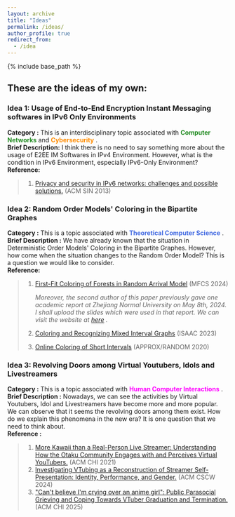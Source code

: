 ```yaml
---
layout: archive
title: "Ideas"
permalink: /ideas/
author_profile: true
redirect_from:
  - /idea
---
```


{% include base_path %}

## These are the ideas of my own:


### Idea 1: Usage of End-to-End Encryption Instant Messaging softwares in IPv6 Only Environments
**Category :** This is an interdisciplinary topic associated with <span style="color:forestgreen">**Computer Networks**</span> and <span style="color:darkorange">**Cybersecurity**</span> . <br>
**Brief Description:** I think there is no need to say something more about the usage of E2EE IM Softwares in IPv4 Environment. However, what is the condition in IPv6 Environment, especially IPv6-Only Environment?<br>
**Reference:**


> 1. [Privacy and security in IPv6 networks: challenges and possible solutions.](https://dl.acm.org/doi/10.1145/2523514.2527004) (ACM SIN 2013)


### Idea 2: Random Order Models' Coloring in the Bipartite Graphes
**Category :** This is a topic associated with <span style="color:royalblue">**Theoretical Computer Science**</span> . <br>
**Brief Description :** We have already known that the situation in Deterministic Order Models' Coloring in the Bipartite Graphes. However, how come when the situation changes to the Random Order Model? This is a question we would like to consider. <br>
**Reference:**

> 1. [First-Fit Coloring of Forests in Random Arrival Model](https://doi.org/10.4230/LIPIcs.MFCS.2024.33) (MFCS 2024)
>
>    *Moreover, the second author of this paper previously gave one academic report at Zhejiang Normal University on May 8th, 2024. I shall upload the slides which were used in that report. We can visit the website at [here](https://workshop.mimuw.edu.pl/files/slides.pdf) .*
>
> 2. [Coloring and Recognizing Mixed Interval Graphs](https://doi.org/10.4230/LIPIcs.ISAAC.2023.36) (ISAAC 2023)
> 3. [Online Coloring of Short Intervals](https://doi.org/10.4230/LIPIcs.APPROX/RANDOM.2020.52) (APPROX/RANDOM 2020)


### Idea 3: Revolving Doors among Virtual Youtubers, Idols and Livestreamers 
**Category :** This is a topic associated with <span style="color:fuchsia">**Human Computer Interactions**</span> . <br>
**Brief Description :** Nowadays, we can see the activities by Virtual Youtubers, Idol and Livestreamers have become more and more popular. We can observe that it seems the revolving doors among them exist. How do we explain this phenomena in the new era? It is one question that we need to think about.<br>
**Reference :**<br>

> 1. [More Kawaii than a Real-Person Live Streamer: Understanding How the Otaku Community Engages with and Perceives Virtual YouTubers.](https://dl.acm.org/doi/10.1145/3411764.3445660) (ACM CHI 2021) 
> 2. [Investigating VTubing as a Reconstruction of Streamer Self-Presentation: Identity, Performance, and Gender.](https://dl.acm.org/doi/10.1145/3637357) (ACM CSCW 2024)
> 3. ["Can't believe I'm crying over an anime girl": Public Parasocial Grieving and Coping Towards VTuber Graduation and Termination.](https://dl.acm.org/doi/10.1145/3706598.3714216) (ACM CHI 2025)

